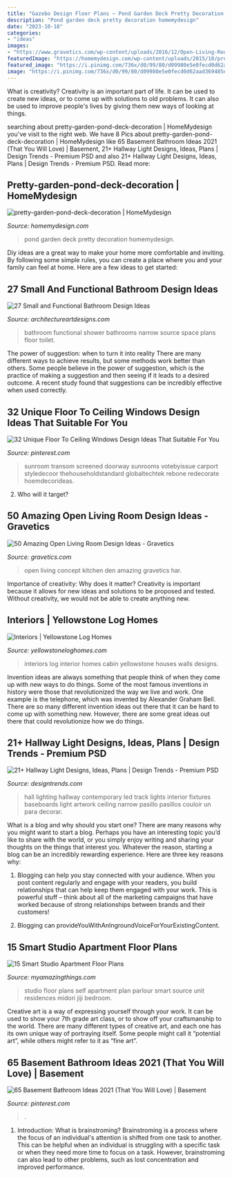 ```yaml
---
title: "Gazebo Design Floor Plans ~ Pond Garden Deck Pretty Decoration Homemydesign"
description: "Pond garden deck pretty decoration homemydesign"
date: "2023-10-18"
categories:
- "ideas"
images:
- "https://www.gravetics.com/wp-content/uploads/2016/12/Open-Living-Room-Design50.jpg"
featuredImage: "https://homemydesign.com/wp-content/uploads/2015/10/pretty-garden-pond-deck-decoration.jpg"
featured_image: "https://i.pinimg.com/736x/d0/99/80/d09980e5e0fecd0d62aad369485e4233.jpg"
image: "https://i.pinimg.com/736x/d0/99/80/d09980e5e0fecd0d62aad369485e4233.jpg"
---
```



What is creativity?
Creativity is an important part of life. It can be used to create new ideas, or to come up with solutions to old problems. It can also be used to improve people's lives by giving them new ways of looking at things.

	

		
searching about pretty-garden-pond-deck-decoration | HomeMydesign you've visit to the right web. We have 8 Pics about pretty-garden-pond-deck-decoration | HomeMydesign like 65 Basement Bathroom Ideas 2021 (That You Will Love) | Basement, 21+ Hallway Light Designs, Ideas, Plans | Design Trends - Premium PSD and also 21+ Hallway Light Designs, Ideas, Plans | Design Trends - Premium PSD. Read more:
		
    
## Pretty-garden-pond-deck-decoration | HomeMydesign

<img loading=lazy src="https://homemydesign.com/wp-content/uploads/2015/10/pretty-garden-pond-deck-decoration.jpg" onerror="this.onerror=null;this.src='https://tse2.mm.bing.net/th?id=OIP.pun6I27aw4TH0YszBiNSvgHaLH&amp;pid=15.1';" alt="pretty-garden-pond-deck-decoration | HomeMydesign">

_Source: homemydesign.com_

>pond garden deck pretty decoration homemydesign. 

	

Diy ideas are a great way to make your home more comfortable and inviting. By following some simple rules, you can create a place where you and your family can feel at home. Here are a few ideas to get started: 

    
## 27 Small And Functional Bathroom Design Ideas

<img loading=lazy src="http://www.architectureartdesigns.com/wp-content/uploads/2013/12/119.jpg" onerror="this.onerror=null;this.src='https://tse1.mm.bing.net/th?id=OIP.i6i_uk6DtsU3B2dM65gdoQAAAA&amp;pid=15.1';" alt="27 Small and Functional Bathroom Design Ideas">

_Source: architectureartdesigns.com_

>bathroom functional shower bathrooms narrow source space plans floor toilet. 

	

The power of suggestion: when to turn it into reality
There are many different ways to achieve results, but some methods work better than others. Some people believe in the power of suggestion, which is the practice of making a suggestion and then seeing if it leads to a desired outcome. A recent study found that suggestions can be incredibly effective when used correctly.

    
## 32 Unique Floor To Ceiling Windows Design Ideas That Suitable For You

<img loading=lazy src="https://i.pinimg.com/736x/d0/99/80/d09980e5e0fecd0d62aad369485e4233.jpg" onerror="this.onerror=null;this.src='https://tse4.mm.bing.net/th?id=OIP.0U5dJdXYBMTIf9J9WO02oAHaJ5&amp;pid=15.1';" alt="32 Unique Floor To Ceiling Windows Design Ideas That Suitable For You">

_Source: pinterest.com_

>sunroom transom screened doorway sunrooms votebyissue carport styledecoor thehouseholdstandard globaltechtek rebone redecorate hoemdecorideas. 

	

2) Who will it target?

    
## 50 Amazing Open Living Room Design Ideas - Gravetics

<img loading=lazy src="https://www.gravetics.com/wp-content/uploads/2016/12/Open-Living-Room-Design50.jpg" onerror="this.onerror=null;this.src='https://tse3.mm.bing.net/th?id=OIP.xqXhRQ0EW_sbJiW8yySr2QHaE6&amp;pid=15.1';" alt="50 Amazing Open Living Room Design Ideas - Gravetics">

_Source: gravetics.com_

>open living concept kitchen den amazing gravetics har. 

	

Importance of creativity: Why does it matter?
Creativity is important because it allows for new ideas and solutions to be proposed and tested. Without creativity, we would not be able to create anything new.

    
## Interiors | Yellowstone Log Homes

<img loading=lazy src="https://www.yellowstoneloghomes.com/wp-content/uploads/2019/12/8L734544_2-1-768x1160.jpg" onerror="this.onerror=null;this.src='https://tse4.mm.bing.net/th?id=OIP.1DELkmaIQNTbTakfXmCj_AHaLL&amp;pid=15.1';" alt="Interiors | Yellowstone Log Homes">

_Source: yellowstoneloghomes.com_

>interiors log interior homes cabin yellowstone houses walls designs. 

	

Invention ideas are always something that people think of when they come up with new ways to do things. Some of the most famous inventions in history were those that revolutionized the way we live and work. One example is the telephone, which was invented by Alexander Graham Bell. There are so many different invention ideas out there that it can be hard to come up with something new. However, there are some great ideas out there that could revolutionize how we do things.

    
## 21+ Hallway Light Designs, Ideas, Plans | Design Trends - Premium PSD

<img loading=lazy src="https://images.designtrends.com/wp-content/uploads/2016/05/03055620/Set-of-Lights-in-Contemporary-Hall.jpg" onerror="this.onerror=null;this.src='https://tse3.mm.bing.net/th?id=OIP.Zu1ahCTbceXFkvDwJT0d7AHaLE&amp;pid=15.1';" alt="21+ Hallway Light Designs, Ideas, Plans | Design Trends - Premium PSD">

_Source: designtrends.com_

>hall lighting hallway contemporary led track lights interior fixtures baseboards light artwork ceiling narrow pasillo pasillos couloir un para decorar. 

	

What is a blog and why should you start one?
There are many reasons why you might want to start a blog. Perhaps you have an interesting topic you’d like to share with the world, or you simply enjoy writing and sharing your thoughts on the things that interest you. Whatever the reason, starting a blog can be an incredibly rewarding experience. Here are three key reasons why: 
1) Blogging can help you stay connected with your audience. When you post content regularly and engage with your readers, you build relationships that can help keep them engaged with your work. This is powerful stuff – think about all of the marketing campaigns that have worked because of strong relationships between brands and their customers! 

2) Blogging can provideYouWithAnIngroundVoiceForYourExistingContent.

    
## 15 Smart Studio Apartment Floor Plans

<img loading=lazy src="http://myamazingthings.com/wp-content/uploads/2016/11/floor-plan.jpg" onerror="this.onerror=null;this.src='https://tse3.mm.bing.net/th?id=OIP.6ra9k0oyzbqigprevW7YagHaHs&amp;pid=15.1';" alt="15 Smart Studio Apartment Floor Plans">

_Source: myamazingthings.com_

>studio floor plans self apartment plan parlour smart source unit residences midori jiji bedroom. 

	

Creative art is a way of expressing yourself through your work. It can be used to show your 7th grade art class, or to show off your craftsmanship to the world. There are many different types of creative art, and each one has its own unique way of portraying itself. Some people might call it “potential art”, while others might refer to it as “fine art”.

    
## 65 Basement Bathroom Ideas 2021 (That You Will Love) | Basement

<img loading=lazy src="https://i.pinimg.com/736x/6b/57/91/6b5791954ed975512b61cc4a9892de8a.jpg" onerror="this.onerror=null;this.src='https://tse2.mm.bing.net/th?id=OIP.dXs5p2Aug6PDImLv302rFAHaLH&amp;pid=15.1';" alt="65 Basement Bathroom Ideas 2021 (That You Will Love) | Basement">

_Source: pinterest.com_

>. 

	

1. Introduction: What is brainstroming?
Brainstroming is a process where the focus of an individual's attention is shifted from one task to another. This can be helpful when an individual is struggling with a specific task or when they need more time to focus on a task. However, brainstroming can also lead to other problems, such as lost concentration and improved performance.

